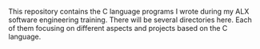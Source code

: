 This repository contains the C language programs I wrote during my ALX software engineering training.
There will be several directories here.
Each of them focusing on different aspects and projects based on the C language.
